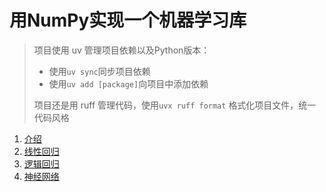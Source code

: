 # 用NumPy实现一个机器学习库

> 项目使用 uv 管理项目依赖以及Python版本：
> - 使用`uv sync`同步项目依赖
> - 使用`uv add [package]`向项目中添加依赖
>
> 项目还是用 ruff 管理代码，使用`uvx ruff format` 格式化项目文件，统一代码风格

1. [介绍](./docs/介绍.md)
2. [线性回归](./docs/线性回归.md)
3. [逻辑回归](./docs/逻辑回归.md)
4. [神经网络](./docs/神经网络.md)